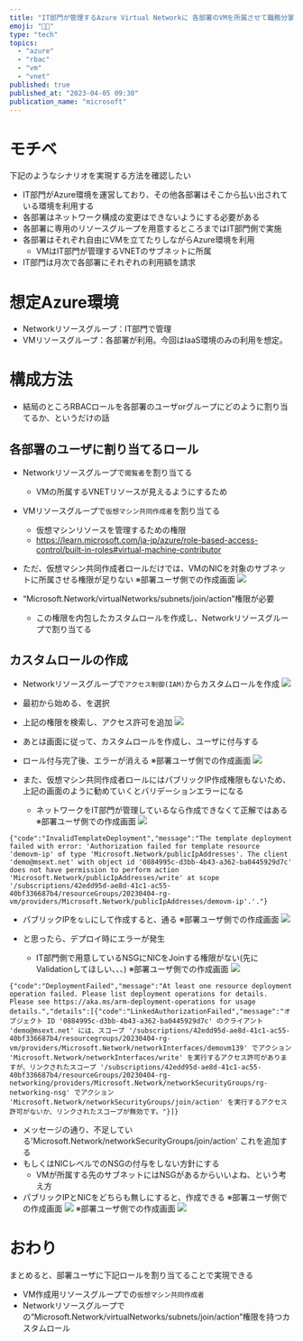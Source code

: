 ```yaml
---
title: "IT部門が管理するAzure Virtual Networkに 各部署のVMを所属させて職務分掌を行う方法"
emoji: "👨‍💼"
type: "tech"
topics:
  - "azure"
  - "rbac"
  - "vm"
  - "vnet"
published: true
published_at: "2023-04-05 09:30"
publication_name: "microsoft"
---
```


# モチベ
下記のようなシナリオを実現する方法を確認したい
- IT部門がAzure環境を運営しており、その他各部署はそこから払い出されている環境を利用する
- 各部署はネットワーク構成の変更はできないようにする必要がある
- 各部署に専用のリソースグループを用意するところまではIT部門側で実施
- 各部署はそれぞれ自由にVMを立てたりしながらAzure環境を利用
	- VMはIT部門が管理するVNETのサブネットに所属
- IT部門は月次で各部署にそれぞれの利用額を請求

# 想定Azure環境
- Networkリソースグループ：IT部門で管理
- VMリソースグループ：各部署が利用。今回はIaaS環境のみの利用を想定。

# 構成方法
- 結局のところRBACロールを各部署のユーザorグループにどのように割り当てるか、というだけの話

## 各部署のユーザに割り当てるロール
- Networkリソースグループで`閲覧者`を割り当てる
	- VMの所属するVNETリソースが見えるようにするため
- VMリソースグループで`仮想マシン共同作成者`を割り当てる
	- 仮想マシンリソースを管理するための権限
	- https://learn.microsoft.com/ja-jp/azure/role-based-access-control/built-in-roles#virtual-machine-contributor

- ただ、仮想マシン共同作成者ロールだけでは、VMのNICを対象のサブネットに所属させる権限が足りない
※部署ユーザ側での作成画面
![](https://storage.googleapis.com/zenn-user-upload/9a5cb3fe2924-20230405.png)

- “Microsoft.Network/virtualNetworks/subnets/join/action”権限が必要
	- この権限を内包したカスタムロールを作成し、Networkリソースグループで割り当てる
## カスタムロールの作成
- Networkリソースグループで`アクセス制御(IAM)`からカスタムロールを作成
![](https://storage.googleapis.com/zenn-user-upload/83aa7d552252-20230405.png)

- 最初から始める、を選択
- 上記の権限を検索し、アクセス許可を追加
![](https://storage.googleapis.com/zenn-user-upload/9d3feb73d9ea-20230405.png)
- あとは画面に従って、カスタムロールを作成し、ユーザに付与する
- ロール付与完了後、エラーが消える
※部署ユーザ側での作成画面
![](https://storage.googleapis.com/zenn-user-upload/335476c9e884-20230405.png)

- また、仮想マシン共同作成者ロールにはパブリックIP作成権限もないため、上記の画面のように勧めていくとバリデーションエラーになる
	- ネットワークをIT部門が管理しているなら作成できなくて正解ではある
※部署ユーザ側での作成画面
![](https://storage.googleapis.com/zenn-user-upload/911e6334618b-20230405.png)
```
{"code":"InvalidTemplateDeployment","message":"The template deployment failed with error: 'Authorization failed for template resource 'demovm-ip' of type 'Microsoft.Network/publicIpAddresses'. The client 'demo@msext.net' with object id '0884995c-d3bb-4b43-a362-ba0445929d7c' does not have permission to perform action 'Microsoft.Network/publicIpAddresses/write' at scope '/subscriptions/42edd95d-ae8d-41c1-ac55-40bf336687b4/resourceGroups/20230404-rg-vm/providers/Microsoft.Network/publicIpAddresses/demovm-ip'.'."}
```
- パブリックIPを`なし`にして作成すると、通る
※部署ユーザ側での作成画面
![](https://storage.googleapis.com/zenn-user-upload/65762cf54daf-20230405.png)

- と思ったら、デプロイ時にエラーが発生
	- IT部門側で用意しているNSGにNICをJoinする権限がない(先にValidationしてほしい、、、)
※部署ユーザ側での作成画面
![](https://storage.googleapis.com/zenn-user-upload/0d59d3242a22-20230405.png)

```
{"code":"DeploymentFailed","message":"At least one resource deployment operation failed. Please list deployment operations for details. Please see https://aka.ms/arm-deployment-operations for usage details.","details":[{"code":"LinkedAuthorizationFailed","message":"オブジェクト ID '0884995c-d3bb-4b43-a362-ba0445929d7c' のクライアント 'demo@msext.net' には、スコープ '/subscriptions/42edd95d-ae8d-41c1-ac55-40bf336687b4/resourcegroups/20230404-rg-vm/providers/Microsoft.Network/networkInterfaces/demovm139' でアクション 'Microsoft.Network/networkInterfaces/write' を実行するアクセス許可がありますが、リンクされたスコープ '/subscriptions/42edd95d-ae8d-41c1-ac55-40bf336687b4/resourceGroups/20230404-rg-networking/providers/Microsoft.Network/networkSecurityGroups/rg-networking-nsg' でアクション 'Microsoft.Network/networkSecurityGroups/join/action' を実行するアクセス許可がないか、リンクされたスコープが無効です。"}]}
```

- メッセージの通り、不足している'Microsoft.Network/networkSecurityGroups/join/action' これを追加する
- もしくはNICレベルでのNSGの付与をしない方針にする
	- VMが所属する先のサブネットにはNSGがあるからいいよね、という考え方
- パブリックIPとNICをどちらも無しにすると、作成できる
※部署ユーザ側での作成画面
![](https://storage.googleapis.com/zenn-user-upload/8184a69e7d2c-20230405.png)
※部署ユーザ側での作成画面
![](https://storage.googleapis.com/zenn-user-upload/596afb1dcad5-20230405.png)

# おわり
まとめると、部署ユーザに下記ロールを割り当てることで実現できる
- VM作成用リソースグループでの`仮想マシン共同作成者`
- Networkリソースグループでの“Microsoft.Network/virtualNetworks/subnets/join/action”権限を持つカスタムロール
